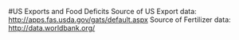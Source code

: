 #US Exports and Food Deficits 
Source of US Export data: http://apps.fas.usda.gov/gats/default.aspx
Source of Fertilizer data: http://data.worldbank.org/